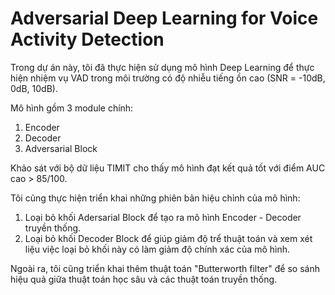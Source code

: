 # Adversarial Deep Learning for Voice Activity Detection

Trong dự án này, tôi đã thực hiện sử dụng mô hình Deep Learning để thực hiện nhiệm vụ VAD trong môi trường có độ nhiễu tiếng ồn cao (SNR = -10dB, 0dB, 10dB).


Mô hình gồm 3 module chính:

1. Encoder 
2. Decoder
3. Adversarial Block


Khảo sát với bộ dữ liệu TIMIT cho thấy mô hình đạt kết quả tốt với điểm AUC cao > 85/100.

Tôi cũng thực hiện triển khai những phiên bản hiệu chỉnh của mô hình:

1. Loại bỏ khối Adersarial Block để tạo ra mô hình Encoder - Decoder truyền thống.
2. Loại bỏ khối Decoder Block để giúp giảm độ trể thuật toán và xem xét liệu việc loại bỏ khối này có làm giảm độ chính xác của mô hình.

Ngoài ra, tôi cũng triển khai thêm thuật toán "Butterworth filter" để so sánh hiệu quả giữa thuật toán học sâu và các thuật toán truyền thống.